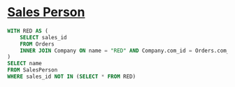 # [Sales Person](https://leetcode.com/problems/sales-person/description/)

```sql
WITH RED AS (
    SELECT sales_id
    FROM Orders
    INNER JOIN Company ON name = "RED" AND Company.com_id = Orders.com_id
)
SELECT name
FROM SalesPerson 
WHERE sales_id NOT IN (SELECT * FROM RED)
```